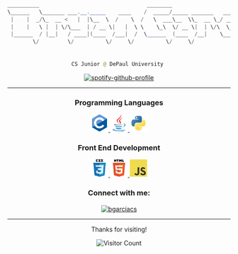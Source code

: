 <div align = "center">

```java

__________                                  ________                     .__        
\______   \_______ ___.__._____    ____    /  _____/_____ _______   ____ |__|____   
 |    |  _/\_  __ <   |  |\__  \  /    \  /   \  ___\__  \\_  __ \_/ ___\|  \__  \  
 |    |   \ |  | \/\___  | / __ \|   |  \ \    \_\  \/ __ \|  | \/\  \___|  |/ __ \_
 |______  / |__|   / ____|(____  /___|  /  \______  (____  /__|    \___  >__(____  /
        \/         \/          \/     \/          \/     \/            \/        \/ 


CS Junior @ DePaul University 
```

</div>
<div align = "center">

  [![spotify-github-profile](https://spotify-github-profile.kittinanx.com/api/view?uid=lrgsny6eeznb7a4akpz7z6kdh&cover_image=true&theme=novatorem&show_offline=false&background_color=121212&interchange=false&bar_color=53b14f&bar_color_cover=false)](https://github.com/kittinan/spotify-github-profile)

</div>

<hr>

<h3 align = "center"> Programming Languages </h3>

<p align = "center">
  <a href = "https://www.cprogramming.com/" target="_blank" rel="noreferrer"> <img src="https://raw.githubusercontent.com/devicons/devicon/master/icons/c/c-original.svg" alt="c" width="40" height="40"/> </a> 
  <a href = "https://www.java.com" target="_blank" rel="noreferrer"> <img src="https://raw.githubusercontent.com/devicons/devicon/master/icons/java/java-original.svg" alt="java" width="40" height="40"/> </a> 
  <a href = "https://www.python.org" target="_blank" rel="noreferrer"> <img src="https://raw.githubusercontent.com/devicons/devicon/master/icons/python/python-original.svg" alt="python" width="40" height="40"/> </a>
</p>

<h3 align = "center"> Front End Development </h3>

<p align = "center"> 
  <a href = "https://www.w3schools.com/css/" target="_blank" rel="noreferrer"> <img src="https://raw.githubusercontent.com/devicons/devicon/master/icons/css3/css3-original-wordmark.svg" alt="css3" width="40" height="40"/> </a> 
  <a href = "https://www.w3.org/html/" target="_blank" rel="noreferrer"> <img src="https://raw.githubusercontent.com/devicons/devicon/master/icons/html5/html5-original-wordmark.svg" alt="html5" width="40" height="40"/> </a>
    <a href = "https://developer.mozilla.org/en-US/docs/Web/JavaScript" target="_blank" rel="noreferrer"> <img src="https://raw.githubusercontent.com/devicons/devicon/master/icons/javascript/javascript-original.svg" alt="javascript" width="40" height="40"/> </a> 
</p>

<h3 align = "center">Connect with me:</h3>

<p align = "center">
  <a href = "https://linkedin.com/in/bgarciacs" target="blank"><img align="center" src="https://raw.githubusercontent.com/rahuldkjain/github-profile-readme-generator/master/src/images/icons/Social/linked-in-alt.svg" alt="bgarciacs" height="30" width="40" /></a>
</p>

<hr>

<p align = "center">
  Thanks for visiting!
</p>

<div align = "center">
  
![Visitor Count](https://profile-counter.glitch.me/{bgarci55}/count.svg)

</div>
